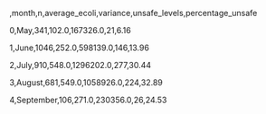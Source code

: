 ,month,n,average_ecoli,variance,unsafe_levels,percentage_unsafe
0,May,341,102.0,167326.0,21,6.16
1,June,1046,252.0,598139.0,146,13.96
2,July,910,548.0,1296202.0,277,30.44
3,August,681,549.0,1058926.0,224,32.89
4,September,106,271.0,230356.0,26,24.53
